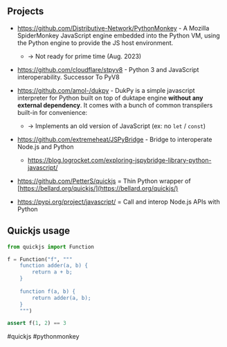 
## Projects

- https://github.com/Distributive-Network/PythonMonkey - A Mozilla SpiderMonkey JavaScript engine embedded into the Python VM, using the Python engine to provide the JS host environment.
    - → Not ready for prime time (Aug. 2023)

- https://github.com/cloudflare/stpyv8 - Python 3 and JavaScript interoperability. Successor To PyV8

- https://github.com/amol-/dukpy - DukPy is a simple javascript interpreter for Python built on top of duktape engine **without any external dependency**. It comes with a bunch of common transpilers built-in for convenience:
    - → Implements an old version of JavaScript (ex: no `let` / `const`)

- https://github.com/extremeheat/JSPyBridge - Bridge to interoperate Node.js and Python
    - https://blog.logrocket.com/exploring-jspybridge-library-python-javascript/

- https://github.com/PetterS/quickjs = Thin Python wrapper of [https://bellard.org/quickjs/](https://bellard.org/quickjs/)

- https://pypi.org/project/javascript/ = Call and interop Node.js APIs with Python

## Quickjs usage

```python
from quickjs import Function

f = Function("f", """
    function adder(a, b) {
        return a + b;
    }
    
    function f(a, b) {
        return adder(a, b);
    }
    """)

assert f(1, 2) == 3
```

<!-- Keywords -->
#quickjs #pythonmonkey
<!-- /Keywords -->
